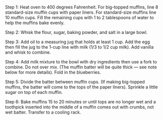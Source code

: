 Step 1: 
Heat oven to 400 degrees Fahrenheit. For big-topped muffins, line 8 standard-size muffin cups with paper liners. For standard-size muffins line 10 muffin cups. Fill the remaining cups with 1 to 2 tablespoons of water to help the muffins bake evenly.

Step 2: 
Whisk the flour, sugar, baking powder, and salt in a large bowl.

Step 3:
Add oil to a measuring jug that holds at least 1 cup. Add the egg then fill the jug to the 1-cup line with milk (1/3 to 1/2 cup milk). Add vanilla and whisk to combine.

Step 4:
Add milk mixture to the bowl with dry ingredients then use a fork to combine. Do not over mix. (The muffin batter will be quite thick — see note below for more details). Fold in the blueberries.

Step 5:
Divide the batter between muffin cups. (If making big-topped muffins, the batter will come to the tops of the paper liners). Sprinkle a little sugar on top of each muffin.

Step 6:
Bake muffins 15 to 20 minutes or until tops are no longer wet and a toothpick inserted into the middle of a muffin comes out with crumbs, not wet batter. Transfer to a cooling rack.